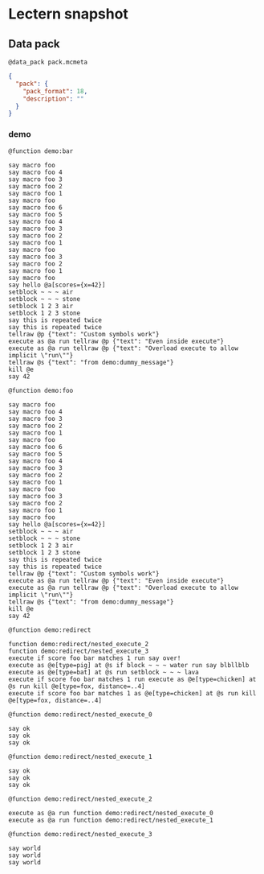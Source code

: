 # Lectern snapshot

## Data pack

`@data_pack pack.mcmeta`

```json
{
  "pack": {
    "pack_format": 18,
    "description": ""
  }
}
```

### demo

`@function demo:bar`

```mcfunction
say macro foo
say macro foo 4
say macro foo 3
say macro foo 2
say macro foo 1
say macro foo
say macro foo 6
say macro foo 5
say macro foo 4
say macro foo 3
say macro foo 2
say macro foo 1
say macro foo
say macro foo 3
say macro foo 2
say macro foo 1
say macro foo
say hello @a[scores={x=42}]
setblock ~ ~ ~ air
setblock ~ ~ ~ stone
setblock 1 2 3 air
setblock 1 2 3 stone
say this is repeated twice
say this is repeated twice
tellraw @p {"text": "Custom symbols work"}
execute as @a run tellraw @p {"text": "Even inside execute"}
execute as @a run tellraw @p {"text": "Overload execute to allow implicit \"run\""}
tellraw @s {"text": "from demo:dummy_message"}
kill @e
say 42
```

`@function demo:foo`

```mcfunction
say macro foo
say macro foo 4
say macro foo 3
say macro foo 2
say macro foo 1
say macro foo
say macro foo 6
say macro foo 5
say macro foo 4
say macro foo 3
say macro foo 2
say macro foo 1
say macro foo
say macro foo 3
say macro foo 2
say macro foo 1
say macro foo
say hello @a[scores={x=42}]
setblock ~ ~ ~ air
setblock ~ ~ ~ stone
setblock 1 2 3 air
setblock 1 2 3 stone
say this is repeated twice
say this is repeated twice
tellraw @p {"text": "Custom symbols work"}
execute as @a run tellraw @p {"text": "Even inside execute"}
execute as @a run tellraw @p {"text": "Overload execute to allow implicit \"run\""}
tellraw @s {"text": "from demo:dummy_message"}
kill @e
say 42
```

`@function demo:redirect`

```mcfunction
function demo:redirect/nested_execute_2
function demo:redirect/nested_execute_3
execute if score foo bar matches 1 run say over!
execute as @e[type=pig] at @s if block ~ ~ ~ water run say blbllblb
execute as @e[type=bat] at @s run setblock ~ ~ ~ lava
execute if score foo bar matches 1 run execute as @e[type=chicken] at @s run kill @e[type=fox, distance=..4]
execute if score foo bar matches 1 as @e[type=chicken] at @s run kill @e[type=fox, distance=..4]
```

`@function demo:redirect/nested_execute_0`

```mcfunction
say ok
say ok
say ok
```

`@function demo:redirect/nested_execute_1`

```mcfunction
say ok
say ok
say ok
```

`@function demo:redirect/nested_execute_2`

```mcfunction
execute as @a run function demo:redirect/nested_execute_0
execute as @a run function demo:redirect/nested_execute_1
```

`@function demo:redirect/nested_execute_3`

```mcfunction
say world
say world
say world
```
